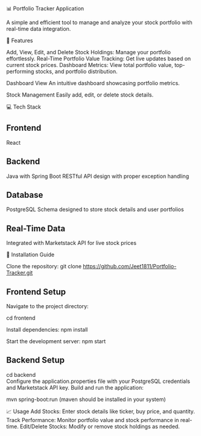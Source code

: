 📊 Portfolio Tracker Application

A simple and efficient tool to manage and analyze your stock portfolio with real-time data integration.

🌟 Features

Add, View, Edit, and Delete Stock Holdings: Manage your portfolio effortlessly.
Real-Time Portfolio Value Tracking: Get live updates based on current stock prices.
Dashboard Metrics: View total portfolio value, top-performing stocks, and portfolio distribution.


Dashboard View
An intuitive dashboard showcasing portfolio metrics.

Stock Management
Easily add, edit, or delete stock details.


💻 Tech Stack
## Frontend
React

## Backend
Java with Spring Boot
RESTful API design with proper exception handling

## Database
PostgreSQL
Schema designed to store stock details and user portfolios

## Real-Time Data
Integrated with Marketstack API for live stock prices


📘 Installation Guide

Clone the repository:
git clone https://github.com/Jeet1811/Portfolio-Tracker.git  

## Frontend Setup

Navigate to the project directory:

cd frontend

Install dependencies:
npm install  

Start the development server:
npm start  

## Backend Setup

cd backend  
Configure the application.properties file with your PostgreSQL credentials and Marketstack API key.
Build and run the application:

mvn spring-boot:run 
(maven should be installed in your system)

📈 Usage
Add Stocks: Enter stock details like ticker, buy price, and quantity.
Track Performance: Monitor portfolio value and stock performance in real-time.
Edit/Delete Stocks: Modify or remove stock holdings as needed.